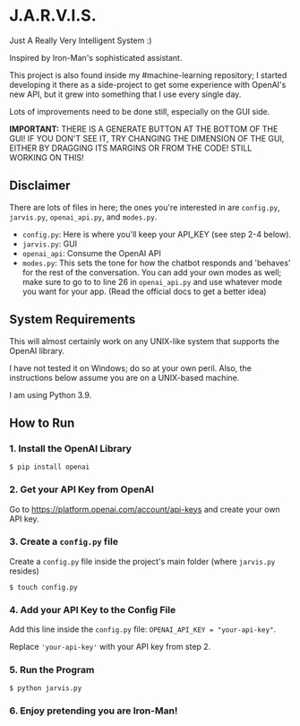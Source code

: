 # J.A.R.V.I.S.

Just A Really Very Intelligent System :)

Inspired by Iron-Man's sophisticated assistant.

This project is also found inside my #machine-learning repository; I started developing it there as a side-project to get some experience with OpenAI's new API, but it grew into something that I use every single day.

Lots of improvements need to be done still, especially on the GUI side.

**IMPORTANT:** THERE IS A GENERATE BUTTON AT THE BOTTOM OF THE GUI! IF YOU DON'T SEE IT, TRY CHANGING THE DIMENSION OF THE GUI, EITHER BY DRAGGING ITS MARGINS OR FROM THE CODE! STILL WORKING ON THIS!

## Disclaimer

There are lots of files in here; the ones you're interested in are `config.py`, `jarvis.py`, `openai_api.py`, and `modes.py`.

- `config.py`: Here is where you'll keep your API_KEY (see step 2-4 below).
- `jarvis.py`: GUI
- `openai_api`: Consume the OpenAI API
- `modes.py`: This sets the tone for how the chatbot responds and 'behaves' for the rest of the conversation. You can add your own modes as well; make sure to go to to line 26 in `openai_api.py` and use whatever mode you want for your app. (Read the official docs to get a better idea)

## System Requirements

This will almost certainly work on any UNIX-like system that supports the OpenAI library.

I have not tested it on Windows; do so at your own peril. Also, the instructions below assume you are on a UNIX-based machine.

I am using Python 3.9.

## How to Run

### 1. Install the OpenAI Library

```
$ pip install openai
```

### 2. Get your API Key from OpenAI

Go to https://platform.openai.com/account/api-keys and create your own API key.

### 3. Create a `config.py` file

Create a `config.py` file inside the project's main folder (where `jarvis.py` resides)

```
$ touch config.py
```

### 4. Add your API Key to the Config File

Add this line inside the `config.py` file: `OPENAI_API_KEY = "your-api-key"`.

Replace `'your-api-key'` with your API key from step 2.

### 5. Run the Program

```
$ python jarvis.py
```

### 6. Enjoy pretending you are Iron-Man!
